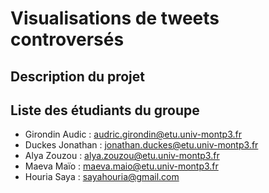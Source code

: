# Visualisations de tweets controversés

## Description du projet 


## Liste des étudiants du groupe 
 
 - Girondin Audic : audric.girondin@etu.univ-montp3.fr
 - Duckes Jonathan : jonathan.duckes@etu.univ-montp3.fr
 - Alya Zouzou : alya.zouzou@etu.univ-montp3.fr
 - Maeva Maïo : maeva.maio@etu.univ-montp3.fr
 - Houria Saya : sayahouria@gmail.com